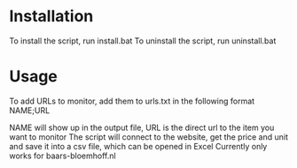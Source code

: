 # Installation

To install the script, run install.bat
To uninstall the script, run uninstall.bat

# Usage

To add URLs to monitor, add them to urls.txt in the following format
NAME;URL

NAME will show up in the output file, URL is the direct url to the item you want to monitor
The script will connect to the website, get the price and unit and save it into a csv file, which can be opened in Excel
Currently only works for baars-bloemhoff.nl